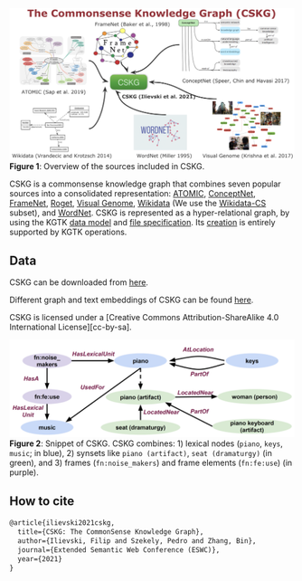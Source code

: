 
![Diagram](images/cskg.png)
**Figure 1**: Overview of the sources included in CSKG.

CSKG is a commonsense knowledge graph that combines seven popular sources into a consolidated representation: [ATOMIC](https://homes.cs.washington.edu/~msap/atomic/), [ConceptNet](http://conceptnet.io/), [FrameNet](https://framenet.icsi.berkeley.edu/fndrupal/), [Roget](http://www.roget.org/), [Visual Genome](http://visualgenome.org/), [Wikidata](http://wikidata.org/) (We use the [Wikidata-CS](https://zenodo.org/record/3983030#.YEkr45NKimk) subset), and [WordNet](https://wordnet.princeton.edu/). CSKG is represented as a hyper-relational graph, by using the  KGTK [data model](https://kgtk.readthedocs.io/en/latest/data_model/) and [file specification](https://kgtk.readthedocs.io/en/latest/specification/). Its [creation](https://github.com/usc-isi-i2/cskg/blob/master/consolidation/create_cskg.sh) is entirely supported by KGTK operations. 


## Data

CSKG can be downloaded from [here](https://doi.org/10.5281/zenodo.4331372). 

Different graph and text embeddings of CSKG can be found [here](https://drive.google.com/drive/u/1/folders/16347KHSloJJZIbgC9V5gH7_pRx0CzjPQ).

CSKG is licensed under a
[Creative Commons Attribution-ShareAlike 4.0 International License][cc-by-sa].

![Diagram](images/snippet.png)
**Figure 2**: Snippet of CSKG. CSKG combines: 1) lexical nodes (`piano`, `keys`, `music`; in blue), 2) synsets like `piano (artifact)`, `seat (dramaturgy)` (in green), and 3) frames (`fn:noise_makers`) and frame elements (`fn:fe:use`) (in purple).


## How to cite
```
@article{ilievski2021cskg,
  title={CSKG: The CommonSense Knowledge Graph},
  author={Ilievski, Filip and Szekely, Pedro and Zhang, Bin},
  journal={Extended Semantic Web Conference (ESWC)},
  year={2021}
}
```
